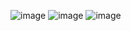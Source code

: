 ![image](https://github.com/Rahul-chaurasiya/Leetcode-Practice-Problem/assets/77222540/3ca0e77b-2677-453a-bb9d-797d0d26aa50)
![image](https://github.com/Rahul-chaurasiya/Leetcode-Practice-Problem/assets/77222540/450e4957-6314-4d4f-8d16-492ce6fe0d89)
![image](https://github.com/Rahul-chaurasiya/Leetcode-Practice-Problem/assets/77222540/7a7144db-33a3-474d-8610-d56be96ee3ee)
